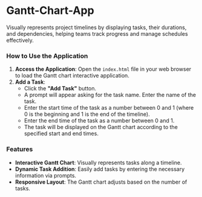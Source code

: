 # Gantt-Chart-App
Visually represents project timelines by displaying tasks, their durations, and dependencies, helping teams track progress and manage schedules effectively.

### How to Use the Application

1. **Access the Application**: Open the `index.html` file in your web browser to load the Gantt chart interactive application.
2. **Add a Task**:
   - Click the **"Add Task"** button.
   - A prompt will appear asking for the task name. Enter the name of the task.
   - Enter the start time of the task as a number between 0 and 1 (where 0 is the beginning and 1 is the end of the timeline).
   - Enter the end time of the task as a number between 0 and 1.
   - The task will be displayed on the Gantt chart according to the specified start and end times.

### Features

- **Interactive Gantt Chart**: Visually represents tasks along a timeline.
- **Dynamic Task Addition**: Easily add tasks by entering the necessary information via prompts.
- **Responsive Layout**: The Gantt chart adjusts based on the number of tasks.

